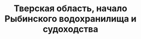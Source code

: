 ---
title: 'Тверская область, начало Рыбинского водохранилища и судоходства'
location: ''
tags: [all, 2010]
categories: [paddling-2700km-along-the-volga-2010]
---